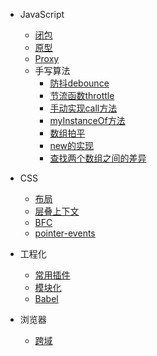 - JavaScript
  - [闭包](closure.md)
  - [原型](prototype.md)
  - [Proxy](JS/Proxy.md)
  - 手写算法
    - [防抖debounce](algorithm/debounce.md)
    - [节流函数throttle](algorithm/throttle.md)
    - [手动实现call方法](algorithm/myCall.md)
    - [myInstanceOf方法](algorithm/myInstanceof.md)
    - [数组拍平](algorithm/数组拍平.md)
    - [new的实现](algorithm/new.md)
    - [查找两个数组之间的差异](algorithm/difference.md)
    <!-- - [手动实现深拷贝](algorithm/deepClone.md) -->

- CSS
  - [布局](layout.md)
  - [层叠上下文](CSS/层叠上下文.md)
  - [BFC](CSS/BFC.md)
  - [pointer-events](CSS/pointer-events.md)
  <!-- - [属性选择器](CSS/属性选择器.md) -->

- 工程化
  - [常用插件](工程化/前端常用资源收集.md)
  - [模块化](工程化/模块化.md)
  - [Babel](工程化/Babel.md)

- 浏览器
  - [跨域](浏览器/跨域.md)